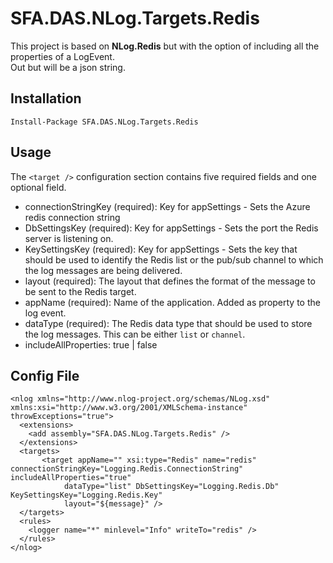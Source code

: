 

SFA.DAS.NLog.Targets.Redis
==========

This project is based on **NLog.Redis** but with the option of including all the properties of a LogEvent.  
Out but will be a json string.

## Installation

    Install-Package SFA.DAS.NLog.Targets.Redis

## Usage

The `<target />` configuration section contains five required fields and one optional field.

- connectionStringKey (required): Key for appSettings - Sets the Azure redis connection string
- DbSettingsKey (required): Key for appSettings - Sets the port the Redis server is listening on.
- KeySettingsKey (required): Key for appSettings - Sets the key that should be used to identify the Redis list or the pub/sub channel to which the log messages are being delivered.
- layout (required): The layout that defines the format of the message to be sent to the Redis target.
- appName (required): Name of the application. Added as property to the log event. 
- dataType (required): The Redis data type that should be used to store the log messages. This can be either `list` or `channel`.
- includeAllProperties:  true | false


## Config File

    <nlog xmlns="http://www.nlog-project.org/schemas/NLog.xsd" xmlns:xsi="http://www.w3.org/2001/XMLSchema-instance" throwExceptions="true">
      <extensions>
        <add assembly="SFA.DAS.NLog.Targets.Redis" />
      </extensions>
      <targets>
           <target appName="" xsi:type="Redis" name="redis" connectionStringKey="Logging.Redis.ConnectionString" includeAllProperties="true"
                dataType="list" DbSettingsKey="Logging.Redis.Db" KeySettingsKey="Logging.Redis.Key"
                layout="${message}" />
      </targets>
      <rules>
        <logger name="*" minlevel="Info" writeTo="redis" />
      </rules>
    </nlog>
 
